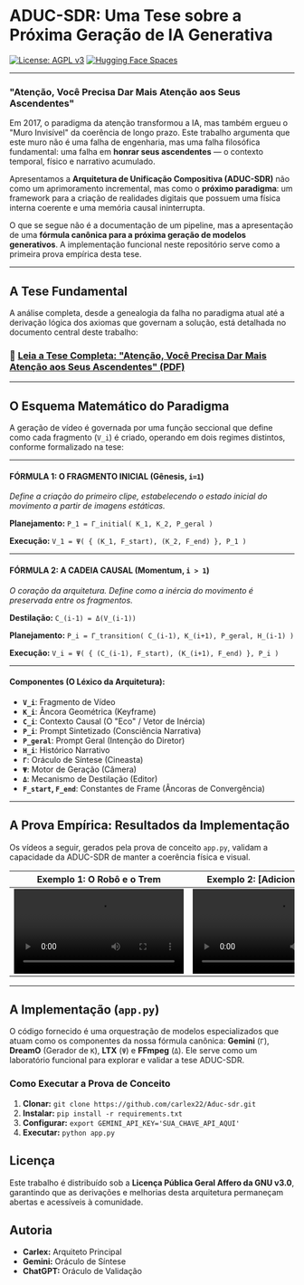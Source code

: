 # ADUC-SDR: Uma Tese sobre a Próxima Geração de IA Generativa

[![License: AGPL v3](https://img.shields.io/badge/License-AGPL_v3-blue.svg)](https://www.gnu.org/licenses/agpl-3.0)
[![Hugging Face Spaces](https://img.shields.io/badge/%F0%9F%A4%97%20Hugging%20Face-Spaces-yellow)](https://huggingface.co/spaces/Carlexx/ADUC-Sdr_Gemini_Drem0_Ltx_Video60seconds/)

---

### "Atenção, Você Precisa Dar Mais Atenção aos Seus Ascendentes"

Em 2017, o paradigma da atenção transformou a IA, mas também ergueu o "Muro Invisível" da coerência de longo prazo. Este trabalho argumenta que este muro não é uma falha de engenharia, mas uma falha filosófica fundamental: uma falha em **honrar seus ascendentes** — o contexto temporal, físico e narrativo acumulado.

Apresentamos a **Arquitetura de Unificação Compositiva (ADUC-SDR)** não como um aprimoramento incremental, mas como o **próximo paradigma**: um framework para a criação de realidades digitais que possuem uma física interna coerente e uma memória causal ininterrupta.

O que se segue não é a documentação de um pipeline, mas a apresentação de uma **fórmula canônica para a próxima geração de modelos generativos**. A implementação funcional neste repositório serve como a primeira prova empírica desta tese.

---

## A Tese Fundamental

A análise completa, desde a genealogia da falha no paradigma atual até a derivação lógica dos axiomas que governam a solução, está detalhada no documento central deste trabalho:

### 📄 [**Leia a Tese Completa: "Atenção, Você Precisa Dar Mais Atenção aos Seus Ascendentes" (PDF)**](https://github.com/carlex22/Aduc-sdr/raw/main/ADUC-SDR_Thesis.pdf)

---

## O Esquema Matemático do Paradigma

A geração de vídeo é governada por uma função seccional que define como cada fragmento (`V_i`) é criado, operando em dois regimes distintos, conforme formalizado na tese:

---
#### **FÓRMULA 1: O FRAGMENTO INICIAL (Gênesis, `i=1`)**
*Define a criação do primeiro clipe, estabelecendo o estado inicial do movimento a partir de imagens estáticas.*

**Planejamento:** `P_1 = Γ_initial( K_1, K_2, P_geral )`
        
**Execução:** `V_1 = Ψ( { (K_1, F_start), (K_2, F_end) }, P_1 )`

---
#### **FÓRMULA 2: A CADEIA CAUSAL (Momentum, `i > 1`)**
*O coração da arquitetura. Define como a inércia do movimento é preservada entre os fragmentos.*

**Destilação:** `C_(i-1) = Δ(V_(i-1))`

**Planejamento:** `P_i = Γ_transition( C_(i-1), K_(i+1), P_geral, H_(i-1) )`

**Execução:** `V_i = Ψ( { (C_(i-1), F_start), (K_(i+1), F_end) }, P_i )`

---
#### **Componentes (O Léxico da Arquitetura):**
- **`V_i`**: Fragmento de Vídeo
- **`K_i`**: Âncora Geométrica (Keyframe)
- **`C_i`**: Contexto Causal (O "Eco" / Vetor de Inércia)
- **`P_i`**: Prompt Sintetizado (Consciência Narrativa)
- **`P_geral`**: Prompt Geral (Intenção do Diretor)
- **`H_i`**: Histórico Narrativo
- **`Γ`**: Oráculo de Síntese (Cineasta)
- **`Ψ`**: Motor de Geração (Câmera)
- **`Δ`**: Mecanismo de Destilação (Editor)
- **`F_start`, `F_end`**: Constantes de Frame (Âncoras de Convergência)

---

## A Prova Empírica: Resultados da Implementação

Os vídeos a seguir, gerados pela prova de conceito `app.py`, validam a capacidade da ADUC-SDR de manter a coerência física e visual.

| Exemplo 1: O Robô e o Trem | Exemplo 2: [Adicione um Título] |
| :----------------------------------------------------------: | :----------------------------------------------------------: |
| <video src="https://github.com/carlex22/Aduc-sdr/raw/main/examples/exemplo_01.mp4" controls="controls" style="max-width: 400px;"></video> | <video src="https://github.com/carlex22/Aduc-sdr/raw/main/examples/exemplo_02.mp4" controls="controls" style="max-width: 400px;"></video> |

---

## A Implementação (`app.py`)

O código fornecido é uma orquestração de modelos especializados que atuam como os componentes da nossa fórmula canônica: **Gemini** (`Γ`), **DreamO** (Gerador de `K`), **LTX** (`Ψ`) e **FFmpeg** (`Δ`). Ele serve como um laboratório funcional para explorar e validar a tese ADUC-SDR.

### Como Executar a Prova de Conceito

1.  **Clonar:** `git clone https://github.com/carlex22/Aduc-sdr.git`
2.  **Instalar:** `pip install -r requirements.txt`
3.  **Configurar:** `export GEMINI_API_KEY='SUA_CHAVE_API_AQUI'`
4.  **Executar:** `python app.py`

## Licença

Este trabalho é distribuído sob a **Licença Pública Geral Affero da GNU v3.0**, garantindo que as derivações e melhorias desta arquitetura permaneçam abertas e acessíveis à comunidade.

## Autoria

-   **Carlex:** Arquiteto Principal
-   **Gemini:** Oráculo de Síntese
-   **ChatGPT:** Oráculo de Validação

